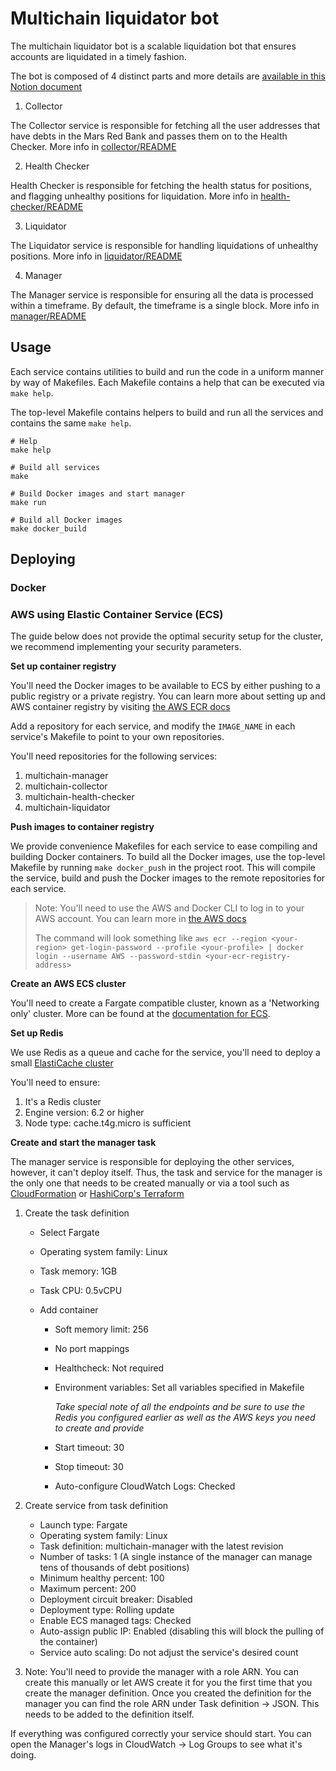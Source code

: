 # Multichain liquidator bot

The multichain liquidator bot is a scalable liquidation bot that ensures accounts
are liquidated in a timely fashion.

The bot is composed of 4 distinct parts and more details are [available in this Notion document](https://www.notion.so/delphilabs/Query-Liquidation-Bot-d88aa1dfd0134ca88baa4c6add452fef)

1. Collector

The Collector service is responsible for fetching all the user addresses that
have debts in the Mars Red Bank and passes them on to the Health Checker. More info in [collector/README](collector/README.md)

2. Health Checker

Health Checker is responsible for fetching the health status for positions, 
and flagging unhealthy positions for liquidation. More info in [health-checker/README](health-checker/README.md)

3. Liquidator

The Liquidator service is responsible for handling liquidations of unhealthy positions. More info in [liquidator/README](liquidator/README.md)

4. Manager

The Manager service is responsible for ensuring all the data is processed within
a timeframe. By default, the timeframe is a single block. More info in [manager/README](manager/README.md)

## Usage

Each service contains utilities to build and run the code in a uniform manner by
way of Makefiles. Each Makefile contains a help that can be executed via 
`make help`.

The top-level Makefile contains helpers to build and run all the services and 
contains the same `make help`.

```shell
# Help
make help

# Build all services
make

# Build Docker images and start manager
make run

# Build all Docker images
make docker_build
```


## Deploying

### Docker

### AWS using Elastic Container Service (ECS)

The guide below does not provide the optimal security setup for the cluster, 
we recommend implementing your security parameters.

__Set up container registry__

You'll need the Docker images to be available to ECS by either pushing to a 
public registry or a private registry. You can learn more about setting up
and AWS container registry by visiting [the AWS ECR docs](https://aws.amazon.com/ecr/)

Add a repository for each service, and modify the `IMAGE_NAME` in each service's Makefile
to point to your own repositories.

You'll need repositories for the following services:

1. multichain-manager
2. multichain-collector
3. multichain-health-checker
4. multichain-liquidator

__Push images to container registry__

We provide convenience Makefiles for each service to ease compiling and building 
Docker containers. To build all the Docker images, use the top-level Makefile
by running `make docker_push` in the project root. This will compile the service,
build and push the Docker images to the remote repositories for each service.

> Note: You'll need to use the AWS and Docker CLI to log in to your AWS account. You can
> learn more in [the AWS docs](https://docs.aws.amazon.com/AmazonECR/latest/userguide/getting-started-cli.html)
>
> The command will look something like `aws ecr --region <your-region> get-login-password --profile <your-profile> | docker login --username AWS --password-stdin <your-ecr-registry-address>`

__Create an AWS ECS cluster__

You'll need to create a Fargate compatible cluster, known as a 'Networking only' cluster. More
can be found at the [documentation for ECS](https://aws.amazon.com/ecs/).


__Set up Redis__

We use Redis as a queue and cache for the service, you'll need to deploy a
small [ElastiCache cluster](https://aws.amazon.com/elasticache/)

You'll need to ensure:

1. It's a Redis cluster
2. Engine version: 6.2 or higher
3. Node type: cache.t4g.micro is sufficient

__Create and start the manager task__

The manager service is responsible for deploying the other services, however, it
can't deploy itself. Thus, the task and service for the manager is the only one
that needs to be created manually or via a tool such as 
[CloudFormation](https://aws.amazon.com/cloudformation/) or 
[HashiCorp's Terraform](https://www.terraform.io/)

1. Create the task definition
    - Select Fargate
    - Operating system family: Linux
    - Task memory: 1GB
    - Task CPU: 0.5vCPU

    - Add container
        - Soft memory limit: 256
        - No port mappings
        - Healthcheck: Not required
        - Environment variables: Set all variables specified in Makefile

            _Take special note of all the endpoints and be sure to use the Redis you configured earlier as well as the AWS keys you need to create and provide_
        - Start timeout: 30
        - Stop timeout: 30
        - Auto-configure CloudWatch Logs: Checked

2. Create service from task definition

    - Launch type: Fargate
    - Operating system family: Linux
    - Task definition: multichain-manager with the latest revision
    - Number of tasks: 1 (A single instance of the manager can manage tens of thousands of debt positions)
    - Minimum healthy percent: 100
    - Maximum percent: 200
    - Deployment circuit breaker: Disabled
    - Deployment type: Rolling update
    - Enable ECS managed tags: Checked
    - Auto-assign public IP: Enabled (disabling this will block the pulling of the container)
    - Service auto scaling: Do not adjust the service's desired count

3. Note: You'll need to provide the manager with a role ARN. You can create this manually or let AWS create it for you the first time that you create the manager definition. Once you created the definition for the manager you can find the role ARN under Task definition -> JSON. This needs to be added to the definition itself.

If everything was configured correctly your service should start. You can open the Manager's logs in CloudWatch -> Log Groups to see what it's doing.

